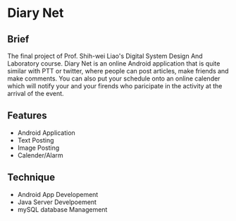 # Diary Net
## Brief
The final project of Prof. Shih-wei Liao's Digital System Design And Laboratory course. 
Diary Net is an online Android application that is quite similar with PTT or twitter, where people can post articles, make friends and make comments. You can also put your schedule onto an online calender which will notify your and  your firends who paricipate in the activity at the arrival of the event.

## Features
* Android Application
* Text Posting
* Image Posting
* Calender/Alarm

## Technique
* Android App Developement
* Java Server Develpoement
* mySQL database Management